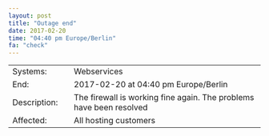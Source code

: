 ```yaml
---
layout: post
title: "Outage end"
date: 2017-02-20
time: "04:40 pm Europe/Berlin"
fa: "check"
---
```


|                   |   |                                                                      |
|-------------------|---|----------------------------------------------------------------------|
| Systems:          |   | Webservices                                                              |
| End:              |   | 2017-02-20 at 04:40 pm Europe/Berlin                                              |
| Description:      |   | The firewall is working fine again. The problems have been resolved                |
| Affected:         |   | All hosting customers                                                  |
